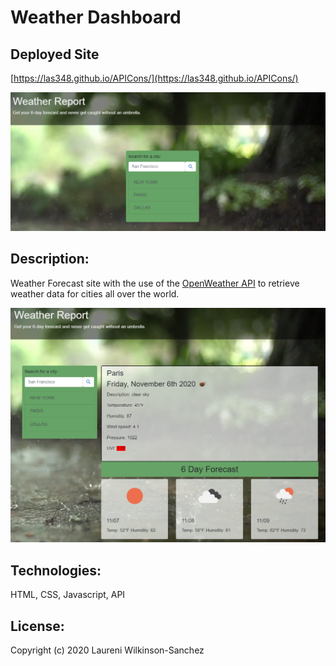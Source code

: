 # Weather Dashboard

## Deployed Site
[https://las348.github.io/APICons/](https://las348.github.io/APICons/)

![](homepage.PNG)

## Description:
Weather Forecast site with the use of the [OpenWeather API](https://openweathermap.org/api) to retrieve weather data for cities all over the world.

![](forecast.PNG)

## Technologies:
HTML, CSS, Javascript, API

## License:
Copyright (c) 2020 Laureni Wilkinson-Sanchez